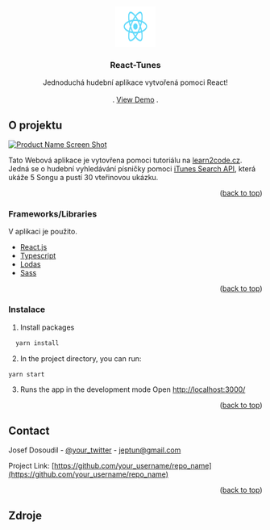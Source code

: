 <div id="top"></div>


<!-- PROJECT LOGO -->
<br />
<div align="center">
  <a href="https://github.com/othneildrew/Best-README-Template">
    <img src="images/logo.svg" alt="Logo" width="80" height="80">
  </a>

  <h3 align="center">React-Tunes</h3>

  <p align="center">
    Jednoduchá hudební aplikace vytvořená pomoci React!
    <br />
    <br />
    .
    <a href="https://github.com/othneildrew/Best-README-Template">View Demo</a>
    .
  </p>
</div>

<!-- ABOUT THE PROJECT -->
## O projektu

[![Product Name Screen Shot][product-screenshot]](https://example.com)

Tato Webová aplikace je vytovřena pomoci tutoriálu na [learn2code.cz](https://learn2code.cz/aplikace/skupiny#/react/chapters/01-react). Jedná se o hudební vyhledávání písničky pomoci [iTunes Search API](https://affiliate.itunes.apple.com/resources/documentation/itunes-store-web-service-search-api), která ukáže 5 Songu a pustí 30 vteřinovou ukázku.

<p align="right">(<a href="#top">back to top</a>)</p>



### Frameworks/Libraries

V aplikaci je použito.

* [React.js](https://reactjs.org/)
* [Typescript](https://www.typescriptlang.org/)
* [Lodas](https://lodash.com/)
* [Sass](https://sass-lang.com/)


<p align="right">(<a href="#top">back to top</a>)</p>


<!-- GETTING STARTED -->

### Instalace

1. Install packages
```sh
  yarn install 
  ```
2. In the project directory, you can run:
  ```sh
  yarn start 
  ```
3. Runs the app in the development mode Open [http://localhost:3000/](http://localhost:3000)


<p align="right">(<a href="#top">back to top</a>)</p>

<!-- CONTACT -->
## Contact

Josef Dosoudil - [@your_twitter](https://twitter.com/your_username) - jeptun@gmail.com

Project Link: [https://github.com/your_username/repo_name](https://github.com/your_username/repo_name)

<p align="right">(<a href="#top">back to top</a>)</p>

## Zdroje


<!-- MARKDOWN LINKS & IMAGES -->

[product-screenshot]: images/screenshot.png